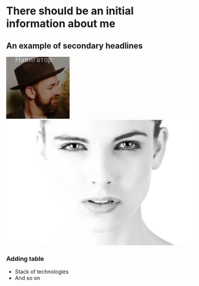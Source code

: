  # There should be an initial information about me
## An example of secondary headlines
![Here is an image from my github Assets file](https://github.com/aviator67x/Andrii_Kasilov_iOS_Developer/blob/master/dude.png)
![And another image just to try several images adding](https://github.com/aviator67x/Andrii_Kasilov_iOS_Developer/blob/master/woman-2303361_1920.jpg)
### Adding table
+ Stack of technologies
+ And so on
